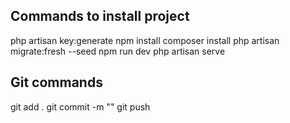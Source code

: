 ## Commands to install project
php artisan key:generate
npm install
composer install
php artisan migrate:fresh --seed
npm run dev
php artisan serve

## Git commands
git add .
git commit -m "<Comentario>"
git push